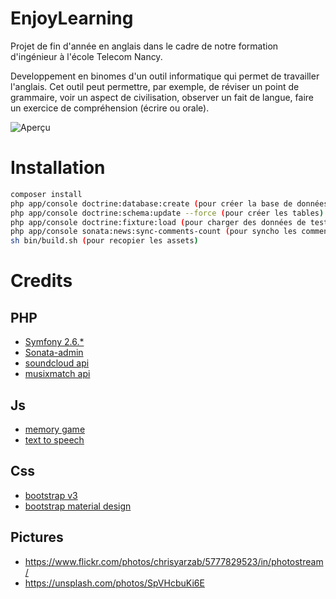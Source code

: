 # EnjoyLearning
Projet de fin d'année en anglais dans le cadre de notre formation d'ingénieur à l'école Telecom Nancy.

Developpement en binomes d'un outil informatique qui permet de travailler l'anglais.
Cet outil peut permettre, par exemple, de réviser un point de grammaire, voir un aspect de civilisation, observer un fait de langue, faire un exercice de compréhension (écrire ou orale).

![Aperçu](http://img15.hostingpics.net/pics/373258Capture.png)

# Installation

```bash
composer install
php app/console doctrine:database:create (pour créer la base de données)
php app/console doctrine:schema:update --force (pour créer les tables)
php app/console doctrine:fixture:load (pour charger des données de tests)
php app/console sonata:news:sync-comments-count (pour syncho les commentaires avec les news)
sh bin/build.sh (pour recopier les assets)
```

# Credits

## PHP
* [Symfony 2.6.*](https://symfony.com/)
* [Sonata-admin ](https://sonata-project.org/)
* [soundcloud api](https://developers.soundcloud.com/)
* [musixmatch api](https://developer.musixmatch.com/)

## Js
* [memory game](https://github.com/callmenick/Memory)
* [text to speech](http://responsivevoice.org/)


## Css
* [bootstrap v3](https://github.com/twbs/bootstrap)
* [bootstrap material design](https://github.com/FezVrasta/bootstrap-material-design)

## Pictures
* https://www.flickr.com/photos/chrisyarzab/5777829523/in/photostream/
* https://unsplash.com/photos/SpVHcbuKi6E

